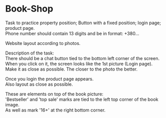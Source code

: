 # Book-Shop
Task to practice property position; Button with a fixed position; login page; product page.\
Phone number should contain 13 digits and be in format: +380...

Website layout according to photos.

Description of the task:\
  There should be a chat button tied to the bottom left corner of the screen.\
  When you click on it, the screen looks like the 1st picture (Login page).\
  Make it as close as possible. The closer to the photo the better.
  
  Once you login the product page appears.\
  Also layout as close as possible. 

  These are elements on top of the book picture:\
  'Bestseller' and 'top sale' marks are tied to the left top corner of the book image.\
  As well as mark '16+' at the right bottom corner.
